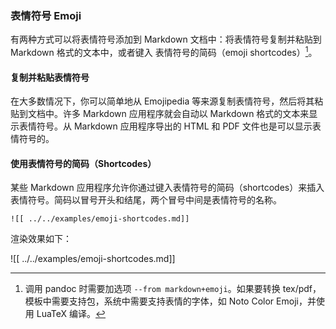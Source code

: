 ### 表情符号 Emoji

有两种方式可以将表情符号添加到 Markdown 文档中：将表情符号复制并粘贴到 Markdown 格式的文本中，或者键入 表情符号的简码（emoji shortcodes）[^pandoc-emoji]。

[^pandoc-emoji]: 调用 pandoc 时需要加选项 `--from markdown+emoji`。如果要转换 tex/pdf，模板中需要支持包，系统中需要支持表情的字体，如 Noto Color Emoji，并使用 LuaTeX 编译。

#### 复制并粘贴表情符号

在大多数情况下，你可以简单地从 Emojipedia 等来源复制表情符号，然后将其粘贴到文档中。许多 Markdown 应用程序就会自动以 Markdown 格式的文本来显示表情符号。从 Markdown 应用程序导出的 HTML 和 PDF 文件也是可以显示表情符号的。

#### 使用表情符号的简码（Shortcodes）

某些 Markdown 应用程序允许你通过键入表情符号的简码（shortcodes）来插入表情符号。简码以冒号开头和结尾，两个冒号中间是表情符号的名称。

```
![[ ../../examples/emoji-shortcodes.md]]
```

渲染效果如下：

![[ ../../examples/emoji-shortcodes.md]]